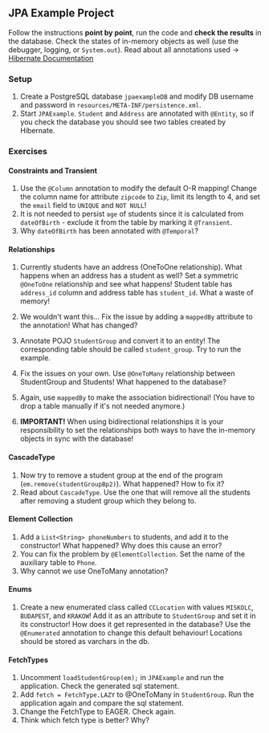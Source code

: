 ## JPA Example Project

Follow the instructions **point by point**, run the code and **check the results** in the database. Check the states of in-memory objects as well (use the debugger, logging, or `System.out`). Read about all annotations used -> [Hibernate Documentation](http://docs.jboss.org/hibernate/orm/5.2/userguide/html_single/Hibernate_User_Guide.html)

### Setup

1. Create a PostgreSQL database `jpaexampleDB` and modify DB username and password in `resources/META-INF/persistence.xml`.
1. Start `JPAExample`. `Student` and `Address` are annotated with `@Entity`, so if you check the database you should see two tables created by Hibernate.

### Exercises

#### Constraints and Transient

1. Use the `@Column` annotation to modify the default O-R mapping! Change the column name for attribute `zipcode` to `Zip`, limit its length to 4, and set the `email` field to `UNIQUE` and `NOT NULL`!
1. It is not needed to persist `age` of students since it is calculated from `dateOfBirth` - exclude it from the table by marking it `@Transient`.
1. Why `dateOfBirth` has been annotated with `@Temporal`?

#### Relationships

1. Currently students have an address (OneToOne relationship). What happens when an address has a student as well? Set a symmetric `@OneToOne` relationship and see what happens! Student table has `address_id` column and address table has `student_id`. What a waste of memory!
1. We wouldn't want this... Fix the issue by adding a `mappedBy` attribute to the annotation! What has changed?


1. Annotate POJO `StudentGroup` and convert it to an entity! The corresponding table should be called `student_group`. Try to run the example.
1. Fix the issues on your own. Use `@OneToMany` relationship between StudentGroup and Students! What happened to the database?
1. Again, use `mappedBy` to make the association bidirectional! (You have to drop a table manually if it's not needed anymore.)
1. **IMPORTANT!** When using bidirectional relationships it is your responsibility to set the relationships both ways to have the in-memory objects in sync with the database!

#### CascadeType

1. Now try to remove a student group at the end of the program (`em.remove(studentGroupBp2)`). What happened? How to fix it?
1. Read about `CascadeType`. Use the one that will remove all the students after removing a student group which they belong to.

#### Element Collection

1. Add a `List<String> phoneNumbers` to students, and add it to the constructor! What happened? Why does this cause an error?
1. You can fix the problem by `@ElementCollection`. Set the name of the auxiliary table to `Phone`.
1. Why cannot we use OneToMany annotation?

#### Enums

1. Create a new enumerated class called `CCLocation` with values `MISKOLC`, `BUDAPEST`, and `KRAKOW`! Add it as an attribute to `StudentGroup` and set it in its constructor! How does it get represented in the database? Use the `@Enumerated` annotation to change this default behaviour! Locations should be stored as varchars in the db.

#### FetchTypes

1. Uncomment `loadStudentGroup(em);` in `JPAExample` and run the application. Check the generated sql statement.
1. Add `fetch = FetchType.LAZY` to @OneToMany in `StudentGroup`. Run the application again and compare the sql statement.
1. Change the FetchType to EAGER. Check again.
1. Think which fetch type is better? Why?